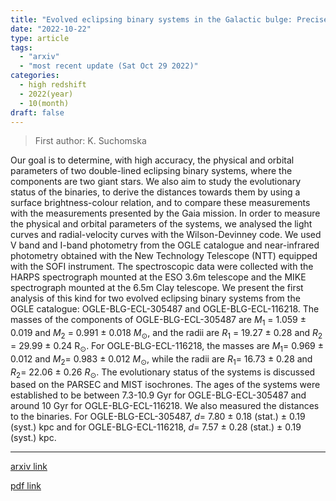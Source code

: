 ```yaml
---
title: "Evolved eclipsing binary systems in the Galactic bulge: Precise physical and orbital parameters of OGLE-BLG-ECL-305487 and OGLE-BLG-ECL-116218"
date: "2022-10-22"
type: article
tags:
  - "arxiv"
  - "most recent update (Sat Oct 29 2022)"
categories:
  - high redshift
  - 2022(year)
  - 10(month)
draft: false
---
```


> First author: K. Suchomska

 Our goal is to determine, with high accuracy, the physical and orbital
parameters of two double-lined eclipsing binary systems, where the components
are two giant stars. We also aim to study the evolutionary status of the
binaries, to derive the distances towards them by using a surface
brightness-colour relation, and to compare these measurements with the
measurements presented by the Gaia mission. In order to measure the physical
and orbital parameters of the systems, we analysed the light curves and
radial-velocity curves with the Wilson-Devinney code. We used V band and I-band
photometry from the OGLE catalogue and near-infrared photometry obtained with
the New Technology Telescope (NTT) equipped with the SOFI instrument. The
spectroscopic data were collected with the HARPS spectrograph mounted at the
ESO 3.6m telescope and the MIKE spectrograph mounted at the 6.5m Clay
telescope. We present the first analysis of this kind for two evolved eclipsing
binary systems from the OGLE catalogue: OGLE-BLG-ECL-305487 and
OGLE-BLG-ECL-116218. The masses of the components of OGLE-BLG-ECL-305487 are
$M_1$ = 1.059 $\pm$ 0.019 and $M_2$ = 0.991 $\pm$ 0.018 $M_\odot$, and the
radii are $R_1$ = 19.27 $\pm$ 0.28 and $R_2$ = 29.99 $\pm$ 0.24 R$_\odot$. For
OGLE-BLG-ECL-116218, the masses are $M_1$= 0.969 $\pm$ 0.012 and $M_2$= 0.983
$\pm$ 0.012 $M_\odot$, while the radii are $R_1$= 16.73 $\pm$ 0.28 and $R_2$=
22.06 $\pm$ 0.26 $R_\odot$. The evolutionary status of the systems is discussed
based on the PARSEC and MIST isochrones. The ages of the systems were
established to be between 7.3-10.9 Gyr for OGLE-BLG-ECL-305487 and around 10
Gyr for OGLE-BLG-ECL-116218. We also measured the distances to the binaries.
For OGLE-BLG-ECL-305487, $d$= 7.80 $\pm$ 0.18 (stat.) $\pm$ 0.19 (syst.) kpc
and for OGLE-BLG-ECL-116218, $d$= 7.57 $\pm$ 0.28 (stat.) $\pm$ 0.19 (syst.)
kpc.

---
[arxiv link](http://arxiv.org/abs/2210.12413v1)

[pdf link](http://arxiv.org/pdf/2210.12413v1)